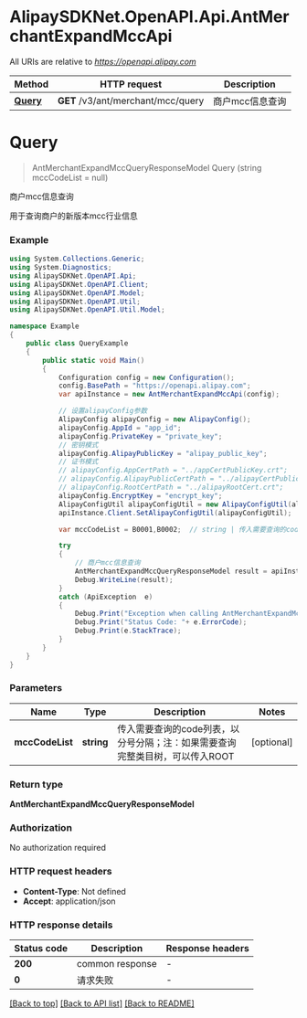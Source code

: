 # AlipaySDKNet.OpenAPI.Api.AntMerchantExpandMccApi

All URIs are relative to *https://openapi.alipay.com*

Method | HTTP request | Description
------------- | ------------- | -------------
[**Query**](AntMerchantExpandMccApi.md#query) | **GET** /v3/ant/merchant/mcc/query | 商户mcc信息查询


<a name="query"></a>
# **Query**
> AntMerchantExpandMccQueryResponseModel Query (string mccCodeList = null)

商户mcc信息查询

用于查询商户的新版本mcc行业信息

### Example
```csharp
using System.Collections.Generic;
using System.Diagnostics;
using AlipaySDKNet.OpenAPI.Api;
using AlipaySDKNet.OpenAPI.Client;
using AlipaySDKNet.OpenAPI.Model;
using AlipaySDKNet.OpenAPI.Util;
using AlipaySDKNet.OpenAPI.Util.Model;

namespace Example
{
    public class QueryExample
    {
        public static void Main()
        {
            Configuration config = new Configuration();
            config.BasePath = "https://openapi.alipay.com";
            var apiInstance = new AntMerchantExpandMccApi(config);

            // 设置alipayConfig参数
            AlipayConfig alipayConfig = new AlipayConfig();
            alipayConfig.AppId = "app_id";
            alipayConfig.PrivateKey = "private_key";
            // 密钥模式
            alipayConfig.AlipayPublicKey = "alipay_public_key";
            // 证书模式
            // alipayConfig.AppCertPath = "../appCertPublicKey.crt";
            // alipayConfig.AlipayPublicCertPath = "../alipayCertPublicKey_RSA2.crt";
            // alipayConfig.RootCertPath = "../alipayRootCert.crt";
            alipayConfig.EncryptKey = "encrypt_key";
            AlipayConfigUtil alipayConfigUtil = new AlipayConfigUtil(alipayConfig);
            apiInstance.Client.SetAlipayConfigUtil(alipayConfigUtil);

            var mccCodeList = B0001,B0002;  // string | 传入需要查询的code列表，以分号分隔；注：如果需要查询完整类目树，可以传入ROOT (optional) 

            try
            {
                // 商户mcc信息查询
                AntMerchantExpandMccQueryResponseModel result = apiInstance.Query(mccCodeList);
                Debug.WriteLine(result);
            }
            catch (ApiException  e)
            {
                Debug.Print("Exception when calling AntMerchantExpandMccApi.Query: " + e.Message );
                Debug.Print("Status Code: "+ e.ErrorCode);
                Debug.Print(e.StackTrace);
            }
        }
    }
}
```

### Parameters

Name | Type | Description  | Notes
------------- | ------------- | ------------- | -------------
 **mccCodeList** | **string**| 传入需要查询的code列表，以分号分隔；注：如果需要查询完整类目树，可以传入ROOT | [optional] 

### Return type

**AntMerchantExpandMccQueryResponseModel**

### Authorization

No authorization required

### HTTP request headers

 - **Content-Type**: Not defined
 - **Accept**: application/json


### HTTP response details
| Status code | Description | Response headers |
|-------------|-------------|------------------|
| **200** | common response |  -  |
| **0** | 请求失败 |  -  |

[[Back to top]](#) [[Back to API list]](../README.md#documentation-for-api-endpoints) [[Back to README]](../README.md)

